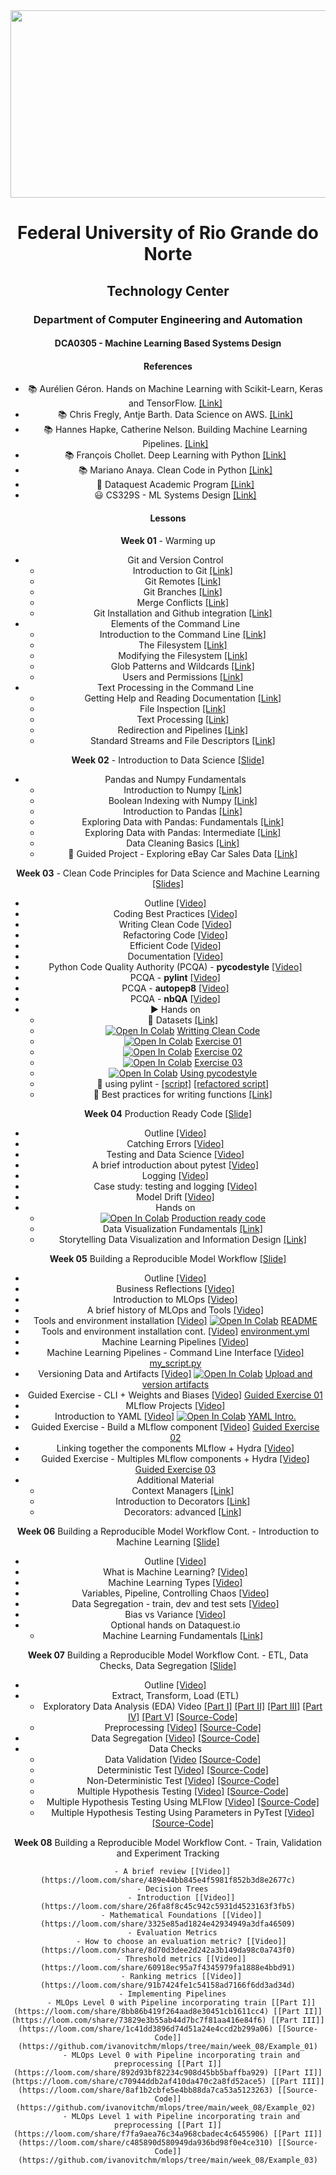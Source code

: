 
<center><img width="700" height="300" src="https://drive.google.com/uc?export=view&id=1240Ba5OprEW7xy4UUFQgQjqWP8s-oKzd"></center>
<center>


# Federal University of Rio Grande do Norte
## Technology Center
### Department of Computer Engineering and Automation 

#### DCA0305 - Machine Learning Based Systems Design

#### References

- :books: Aurélien Géron. Hands on Machine Learning with Scikit-Learn, Keras and TensorFlow. [[Link]](https://www.oreilly.com/library/view/hands-on-machine-learning/9781492032632/)
- :books: Chris Fregly, Antje Barth. Data Science on AWS. [[Link]](https://www.oreilly.com/library/view/data-science-on/9781492079385/)
- :books: Hannes Hapke, Catherine Nelson. Building Machine Learning Pipelines. [[Link]](https://www.oreilly.com/library/view/building-machine-learning/9781492053187/)
- :books: François Chollet. Deep Learning with Python [[Link]](https://www.manning.com/books/deep-learning-with-python-second-edition)
- :books: Mariano Anaya. Clean Code in Python [[Link]](https://www.packtpub.com/product/clean-code-in-python-second-edition/9781800560215)
- :fist_right: Dataquest Academic Program [[Link]](https://www.dataquest.io/academic-program/)
- :smiley: CS329S - ML Systems Design [[Link]](https://stanford-cs329s.github.io/syllabus.html)

#### Lessons

**Week 01** - Warming up
- Git and Version Control
	- Introduction to Git [[Link]](https://app.dataquest.io/c/24/m/98/introduction-to-git)
	- Git Remotes [[Link]](https://app.dataquest.io/c/24/m/119/git-remotes)
	- Git Branches [[Link]](https://app.dataquest.io/c/24/m/120/git-branches)
	- Merge Conflicts [[Link]](https://app.dataquest.io/c/24/m/121/merge-conflicts)
	- Git Installation and Github integration [[Link]](https://app.dataquest.io/c/24/m/128/project%3A-git-installation-and-github-integration?path=2)
- Elements of the Command Line
	- Introduction to the Command Line [[Link]](https://app.dataquest.io/c/67/m/383/introduction-to-the-command-line)
	- The Filesystem [[Link]](https://app.dataquest.io/c/67/m/384/the-filesystem)
	- Modifying the Filesystem [[Link]](https://app.dataquest.io/c/67/m/385/modifying-the-filesystem)
	- Glob Patterns and Wildcards [[Link]](https://app.dataquest.io/c/67/m/386/glob-patterns-and-wildcards)
	- Users and Permissions [[Link]](https://app.dataquest.io/c/67/m/387/users-and-permissions)
- Text Processing in the Command Line
	- Getting Help and Reading Documentation [[Link]](https://app.dataquest.io/c/68/m/388/getting-help-and-reading-documentation)
	- File Inspection [[Link]](https://app.dataquest.io/c/68/m/389/file-inspection)
	- Text Processing [[Link]](https://app.dataquest.io/c/68/m/390/text-processing)
	- Redirection and Pipelines [[Link]](https://app.dataquest.io/c/68/m/391/redirection-and-pipelines)
	- Standard Streams and File Descriptors [[Link]](https://app.dataquest.io/c/68/m/392/standard-streams-and-file-descriptors)

**Week 02** - Introduction to Data Science [[Slide]](https://github.com/ivanovitchm/mlops/blob/main/week_02/week%20%2302.pdf)
- Pandas and Numpy Fundamentals
	- Introduction to Numpy [[Link]](https://app.dataquest.io/c/54/m/289/introduction-to-numpy)
	- Boolean Indexing with Numpy [[Link]](https://app.dataquest.io/c/54/m/290/boolean-indexing-with-numpy)
	- Introduction to Pandas [[Link]](https://app.dataquest.io/c/54/m/291/introduction-to-pandas)
	- Exploring Data with Pandas: Fundamentals [[Link]](https://app.dataquest.io/c/54/m/381/exploring-data-with-pandas%3A-fundamentals)
	- Exploring Data with Pandas: Intermediate [[Link]](https://app.dataquest.io/c/54/m/292/exploring-data-with-pandas%3A-intermediate)
	- Data Cleaning Basics [[Link]](https://app.dataquest.io/c/54/m/293/data-cleaning-basics)
	- :cowboy_hat_face: Guided Project - Exploring eBay Car Sales Data [[Link]](https://app.dataquest.io/c/54/m/294/guided-project%3A-exploring-ebay-car-sales-data)
	
**Week 03** - Clean Code Principles for Data Science and Machine Learning [[Slides]](https://github.com/ivanovitchm/mlops/blob/main/week_03/Coding_Best_Practices.pdf)
	
- Outline [[Video]](https://loom.com/share/22c62817b7044d00971024b300f854ca)
- Coding Best Practices [[Video]](https://loom.com/share/e40da31a79614d539e4bd98e8a846c0c)
- Writing Clean Code [[Video]](https://loom.com/share/9936fa3c506648ce9e623e4efdf3b981)
- Refactoring Code [[Video]](https://loom.com/share/00431f4eb13d47babe9c5019c297ce6e)
- Efficient Code [[Video]](https://loom.com/share/7962eff4f3bc4254a860258b900d59eb)
- Documentation [[Video]](https://loom.com/share/766f75940d0f4a81ba7aafd9332bcb72)
- Python Code Quality Authority (PCQA) - **pycodestyle** [[Video]](https://loom.com/share/750f69d757ac48e187a1de6ea463a69c)
- PCQA - **pylint** [[Video]](https://loom.com/share/0baabe39682c4b04a77db41213973f0e)
- PCQA - **autopep8** [[Video]](https://loom.com/share/8d638ca9db564b44bb17abfe0ef97727)
- PCQA - **nbQA** [[Video]](https://loom.com/share/5880424f13c745a29263e1757407db69)
- :arrow_forward: Hands on 
	- :floppy_disk: Datasets [[Link]](https://github.com/ivanovitchm/mlops/blob/main/week_03/data)
	- [![Open In Colab](https://colab.research.google.com/assets/colab-badge.svg)](http://colab.research.google.com/github/ivanovitchm/mlops/blob/main/week_03/code/1_Writing_Clean_Code.ipynb) [Writting Clean Code](https://github.com/ivanovitchm/mlops/blob/main/week_03/code/1_Writing_Clean_Code.ipynb)
	- [![Open In Colab](https://colab.research.google.com/assets/colab-badge.svg)](http://colab.research.google.com/github/ivanovitchm/mlops/blob/main/week_03/code/exercise_01_refactoring_code.ipynb) [Exercise 01](https://github.com/ivanovitchm/mlops/blob/main/week_03/code/exercise_01_refactoring_code.ipynb)
	- [![Open In Colab](https://colab.research.google.com/assets/colab-badge.svg)](http://colab.research.google.com/github/ivanovitchm/mlops/blob/main/week_03/code/exercise_02_optimizing_code_common_books_example.ipynb) [Exercise 02](https://github.com/ivanovitchm/mlops/blob/main/week_03/code/exercise_02_optimizing_code_common_books_example.ipynb)
	- [![Open In Colab](https://colab.research.google.com/assets/colab-badge.svg)](http://colab.research.google.com/github/ivanovitchm/mlops/blob/main/week_03/code/exercise_03_optimizing_code_holiday_gifts.ipynb) [Exercise 03](https://github.com/ivanovitchm/mlops/blob/main/week_03/code/exercise_03_optimizing_code_holiday_gifts.ipynb)
	- [![Open In Colab](https://colab.research.google.com/assets/colab-badge.svg)](http://colab.research.google.com/github/ivanovitchm/mlops/blob/main/week_03/code/Using_pycodestyle.ipynb) [Using pycodestyle](https://github.com/ivanovitchm/mlops/blob/main/week_03/code/Using_pycodestyle.ipynb)
	- :snake: using pylint - [[script]](https://github.com/ivanovitchm/mlops/blob/main/week_03/code/using_pylint.py) [[refactored script]](https://github.com/ivanovitchm/mlops/blob/main/week_03/code/using_pylint_refactored.py)
	- :memo: Best practices for writing functions [[Link]](https://app.dataquest.io/c/72/m/411/best-practices-for-writing-functions)

**Week 04** Production Ready Code [[Slide]](https://github.com/ivanovitchm/mlops/blob/main/week_04/production_ready_code.pdf)

- Outline [[Video]](https://loom.com/share/23b3e0e46d9c4a0694076b8b946dba49)
- Catching Errors [[Video]](https://loom.com/share/92a41ada029a47139e8db0ed9013260b)
- Testing and Data Science [[Video]](https://loom.com/share/2bfa70efd597484380a15351b51dddb6)
- A brief introduction about pytest [[Video]](https://loom.com/share/401fbe0c7d234616bc0f0a253ca7066e)
- Logging [[Video]](https://loom.com/share/ef653e27a24a4253b573601888d57813)
- Case study: testing and logging [[Video]](https://loom.com/share/a47ca7aa1b294da4b5cb5c732056bd74)
- Model Drift [[Video]](https://loom.com/share/188460d86ff4444d84ad46e3021d3ece)
- Hands on
	- [![Open In Colab](https://colab.research.google.com/assets/colab-badge.svg)](http://colab.research.google.com/github/ivanovitchm/mlops/blob/main/week_04/Production_Ready_Code.ipynb) [Production ready code](https://github.com/ivanovitchm/mlops/blob/main/week_04/Production_Ready_Code.ipynb)
	- Data Visualization Fundamentals [[Link]](https://app.dataquest.io/course/data-visualization-fundamentals)
	- Storytelling Data Visualization and Information Design [[Link]](https://app.dataquest.io/course/storytelling-information-design)

**Week 05** Building a Reproducible Model Workflow [[Slide]](https://github.com/ivanovitchm/mlops/blob/main/week_05/week_05_building_a_reproducible_model_workflow.pdf)

- Outline [[Video]](https://loom.com/share/ffda8c71fc73420bb033fec66154e7fd)
- Business Reflections [[Video]](https://loom.com/share/512b085e97df4ca4ad1e9b8794d271a2)
- Introduction to MLOps [[Video]](https://loom.com/share/3a900fc1485b485ebbff37aa48dd8a2c)
- A brief history of MLOps and Tools [[Video]](https://loom.com/share/a24d9f4fb71941439d3623b07e5462ed)
- Tools and environment installation [[Video]](https://loom.com/share/3f7ee44dbf00405a97610de213c74027) [![Open In Colab](https://colab.research.google.com/assets/colab-badge.svg)](http://colab.research.google.com/github/ivanovitchm/mlops/blob/main/week_05/code/README.ipynb) [README](https://github.com/ivanovitchm/mlops/blob/main/week_05/code/README.ipynb)
- Tools and environment installation cont. [[Video]](https://loom.com/share/c7e2699454fe41b2a1e07fcdfd0ae636) [environment.yml](https://github.com/ivanovitchm/mlops/blob/main/week_05/code/environment.yml)
- Machine Learning Pipelines [[Video]](https://loom.com/share/0a9d618a414c4e00b919f37c0f0f3fe0)
- Machine Learning Pipelines - Command Line Interface [[Video]](https://loom.com/share/ce45492a9cbf474999ca17079e18f2bf) [my_script.py](https://github.com/ivanovitchm/mlops/blob/main/week_05/code/my_script.py)
- Versioning Data and Artifacts [[Video]](https://loom.com/share/dc0afb390ea1477a9fa0ed94c3771b32) [![Open In Colab](https://colab.research.google.com/assets/colab-badge.svg)](http://colab.research.google.com/github/ivanovitchm/mlops/blob/main/week_05/code/upload-and-version-artifacts.ipynb) [Upload and version artifacts](https://github.com/ivanovitchm/mlops/blob/main/week_05/code/upload-and-version-artifacts.ipynb)
- Guided Exercise - CLI + Weights and Biases [[Video]](https://loom.com/share/84b54f1b3fce489684cb9abaa53cd1ad) [Guided Exercise 01](https://github.com/ivanovitchm/mlops/blob/main/week_05/code/guided_exercise_01.zip)
- MLflow Projects [[Video]](https://loom.com/share/6cc212dcf75b44599611aa3554d59baf)
- Introduction to YAML [[Video]](https://loom.com/share/21091ed6345f412bb55d641f71b80846) [![Open In Colab](https://colab.research.google.com/assets/colab-badge.svg)](http://colab.research.google.com/github/ivanovitchm/mlops/blob/main/week_05/code/Introduction_to_YAML.ipynb) [YAML Intro.](https://github.com/ivanovitchm/mlops/blob/main/week_05/code/Introduction_to_YAML.ipynb)
- Guided Exercise - Build a MLflow component [[Video]](https://loom.com/share/1d31eef285e8462d8b23a70c904952e6) [Guided Exercise 02](https://github.com/ivanovitchm/mlops/blob/main/week_05/code/guide_exercise_02.zip)
- Linking together the components MLflow + Hydra [[Video]](https://loom.com/share/45eafb8eada046939b9747b2fbff689f)
- Guided Exercise - Multiples MLflow components + Hydra [[Video]](https://loom.com/share/a9bf75d308464f5b8945cf7e4d63357d) [Guided Exercise 03](https://github.com/ivanovitchm/mlops/blob/main/week_05/code/guide_exercise_03.zip)
- Additional Material
	- Context Managers [[Link]](https://app.dataquest.io/c/72/m/412/context-managers/2/using-context-managers)
	- Introduction to Decorators [[Link]](https://app.dataquest.io/c/72/m/413/introduction-to-decorators)
	- Decorators: advanced [[Link]](https://app.dataquest.io/c/72/m/414/decorators%3A-advanced)

**Week 06** Building a Reproducible Model Workflow Cont. - Introduction to Machine Learning [[Slide]](https://github.com/ivanovitchm/mlops/blob/main/week_06/Introduction_ml.pdf)

- Outline [[Video]](https://loom.com/share/b9cb76cc4ad845f0a1854326f269a15e)
- What is Machine Learning? [[Video]](https://loom.com/share/37e55f4c176a433b821931561a86eafd)
- Machine Learning Types [[Video]](https://loom.com/share/c1b9603733034667800a0f9f5c9df29b)
- Variables, Pipeline, Controlling Chaos [[Video]](https://loom.com/share/70dc80d5eea843b890c602bb56e0b3cf)
- Data Segregation - train, dev and test sets [[Video]](https://loom.com/share/5413392ea05941db96bd9934b6c13e50)
- Bias vs Variance [[Video]](https://loom.com/share/c541eab8e9e44116bce1b11d70c8565c)
- Optional hands on Dataquest.io
	- Machine Learning Fundamentals [[Link]](https://www.dataquest.io/course/machine-learning-fundamentals/)

**Week 07** Building a Reproducible Model Workflow Cont. - ETL, Data Checks, Data Segregation [[Slide]](https://github.com/ivanovitchm/mlops/blob/main/week_07/Week%2007%20-%20ETL%2C%20Data%20Checks%2C%20Data%20Segregation.pdf)

- Outline [[Video]](https://loom.com/share/032bb30d236f4be392185df4421e1ff5)
- Extract, Transform, Load (ETL)
	- Exploratory Data Analysis (EDA) Video [[Part I]](https://loom.com/share/f391b6d758af40df854c943ec3704e86) [[Part II]](https://loom.com/share/67cd6859258d4b148cb7401935fdb918) [[Part III]](https://loom.com/share/1f18f337ed814d79996e94047c5adacf) [[Part IV]](https://loom.com/share/6abb0db9c70f46a0b2a09d9ad9c09a1b) [[Part V]](https://loom.com/share/c59cc97a9a774c8e92a3caa39956cd7e) [[Source-Code]](https://github.com/ivanovitchm/mlops/tree/main/week_07/Example_01)
	- Preprocessing [[Video]](https://loom.com/share/2c9883c138ed478e89359c3f13c23ea3) [[Source-Code]](https://github.com/ivanovitchm/mlops/tree/main/week_07/Example_02)
- Data Segregation [[Video]](https://loom.com/share/468d3e170178434c8dc1ac38988acbfb) [[Source-Code]](https://github.com/ivanovitchm/mlops/tree/main/week_07/Example_03)
- Data Checks
	- Data Validation [[Video](https://loom.com/share/6c784607da97493f8989106ec05ef627) [[Source-Code]](https://github.com/ivanovitchm/mlops/tree/main/week_07/Example_04)
	- Deterministic Test [[Video]](https://loom.com/share/7608747c200846e1a7c7b8c2e012a173) [[Source-Code]](https://github.com/ivanovitchm/mlops/tree/main/week_07/Example_05)
	- Non-Deterministic Test [[Video]](https://loom.com/share/66c4de310660494f942a02065f46147d) [[Source-Code]](https://github.com/ivanovitchm/mlops/tree/main/week_07/Example_06)
	- Multiple Hypothesis Testing [[Video]](https://loom.com/share/c41c7c258ccf44dc9a40d85db9eb8ac8) [[Source-Code]](https://github.com/ivanovitchm/mlops/tree/main/week_07/Example_07)
	- Multiple Hypothesis Testing Using MLFlow [[Video]](https://loom.com/share/c28fa645c36c4293be757c80a046a9ee) [[Source-Code]](https://github.com/ivanovitchm/mlops/tree/main/week_07/Example_08)
	- Multiple Hypothesis Testing Using Parameters in PyTest [[Video]](https://loom.com/share/2a69248e155c4a6eb858f21ccac733a7) [[Source-Code]](https://github.com/ivanovitchm/mlops/tree/main/week_07/Example_09)

**Week 08** Building a Reproducible Model Workflow Cont. - Train, Validation and Experiment Tracking

      - A brief review [[Video]](https://loom.com/share/489e44bb845e4f5981f852b3d8e2677c)
      - Decision Trees
          - Introduction [[Video]](https://loom.com/share/26fa8f8c45c942c5931d4523163f3fb5)
          - Mathematical Foundations [[Video]](https://loom.com/share/3325e85ad1824e42934949a3dfa46509)
      - Evaluation Metrics
          - How to choose an evaluation metric? [[Video]](https://loom.com/share/8d70d3dee2d242a3b149da98c0a743f0)
          - Threshold metrics [[Video]](https://loom.com/share/60918ec95a7f4345979fa1888e4bbd91)
          - Ranking metrics [[Video]](https://loom.com/share/91b7424fe1c54158ad7166f6dd3ad34d)
      - Implementing Pipelines
          - MLOps Level 0 with Pipeline incorporating train [[Part I]](https://loom.com/share/8bb86b419f264aad8e30451cb1611cc4) [[Part II]](https://loom.com/share/73829e3b55ab44d7bc7f81aa416e84f6) [[Part III]](https://loom.com/share/1c41dd3896d74d51a24e4ccd2b299a06) [[Source-Code]](https://github.com/ivanovitchm/mlops/tree/main/week_08/Example_01)
          - MLOps Level 0 with Pipeline incorporating train and preprocessing [[Part I]](https://loom.com/share/892d93bf82234c908d45bb5baffba929) [[Part II]](https://loom.com/share/c70944ddb2af410da470c2a8fd52ace5) [[Part III]](https://loom.com/share/8af1b2cbfe5e4bb88da7ca53a5123263) [[Source-Code]](https://github.com/ivanovitchm/mlops/tree/main/week_08/Example_02) 
          - MLOps Level 1 with Pipeline incorporating train and preprocessing [[Part I]](https://loom.com/share/f7fa9aea76c34a968cbadec4c6455906) [[Part II]](https://loom.com/share/c485890d580949da936bd98f0e4ce310) [[Source-Code]](https://github.com/ivanovitchm/mlops/tree/main/week_08/Example_03)
